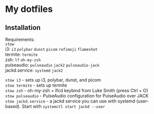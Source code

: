 # My dotfiles
## Installation
Requirements:  
`stow`  
i3: `i3` `polybar` `dunst` `picom` `rofimoji` `flameshot`  
termite: `termite`  
zsh: `lf` `oh-my-zsh`  
pulseaudio: `pulseaudio` `jack2` `pulseaudio-jack`  
jackd.service: `systemd` `jack2`  

`stow i3` - sets up i3, polybar, dunst, and picom  
`stow termite` - sets up termite  
`stow zsh` - oh-my-zsh + lfcd keybind from Luke Smith (press Ctrl + O)  
`stow pulseaudio` - PulseAudio configuration for PulseAudio over JACK  
`stow jackd.service` - a jackd service you can use with systemd (user-based). Start with `systemctl start jackd --user`  

